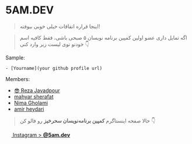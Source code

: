 # **5AM.DEV**

> اینجا قراره اتفاقات خیلی خوبی بیوفته!

> اگه تمایل داری عضو اولین کمپین برنامه نویسان ۵ صبحی باشی،
> فقط کافیه اسم خودتو توی لیست زیر وارد کنی 👇

Sample:

`- [Yourname](your github profile url)`

Members:
- [😎 Reza Javadpour](https://github.com/Reza-Javadpour)
- [mahyar sherafat](https://github.com/sherafat79)
- [Nima Gholami](https://github.com/Nimaism)
- [amir heydari](https://github.com/amirheydarii)

> حالا صفحه اینستاگرم‌ **کمپین برنامه‌نویسان سحرخیز** رو فالو کن 👇

<a href="http://www.instagram.com/5am.dev" target="_blank" rel="noreferrer"><img src="https://raw.githubusercontent.com/danielcranney/readme-generator/main/public/icons/socials/instagram.svg" width="16" height="16" /> Instagram >  **@5am.dev**</a>
